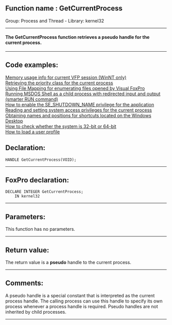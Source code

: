 
## Function name : GetCurrentProcess
Group: Process and Thread - Library: kernel32    
***  


#### The GetCurrentProcess function retrieves a <Strong>pseudo</Strong> handle for the current process.
***  


## Code examples:
[Memory usage info for current VFP session (WinNT only)](../../samples/sample_172.md)  
[Retrieving the priority class for the current process](../../samples/sample_173.md)  
[Using File Mapping for enumerating files opened by Visual FoxPro](../../samples/sample_473.md)  
[Running MSDOS Shell as a child process with redirected input and output (smarter RUN command)](../../samples/sample_477.md)  
[How to enable the SE_SHUTDOWN_NAME privilege for the application](../../samples/sample_552.md)  
[Reading and setting system access privileges for the current process](../../samples/sample_554.md)  
[Obtaining names and positions for shortcuts located on the Windows Desktop](../../samples/sample_579.md)  
[How to check whether the system is 32-bit or 64-bit](../../samples/sample_580.md)  
[How to load a user profile](../../samples/sample_602.md)  

## Declaration:
```foxpro  
HANDLE GetCurrentProcess(VOID);  
```  
***  


## FoxPro declaration:
```foxpro  
DECLARE INTEGER GetCurrentProcess;
	IN kernel32  
```  
***  


## Parameters:
This function has no parameters.  
***  


## Return value:
The return value is a <Strong>pseudo</Strong> handle to the current process.  
***  


## Comments:
A pseudo handle is a special constant that is interpreted as the current process handle. The calling process can use this handle to specify its own process whenever a process handle is required. Pseudo handles are not inherited by child processes.  
  
***  

